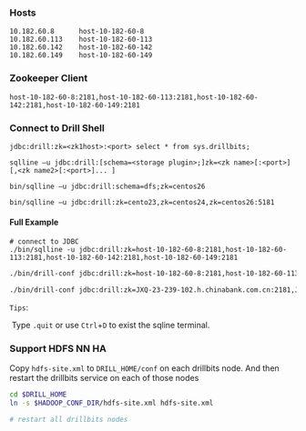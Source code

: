 

### Hosts

```
10.182.60.8      host-10-182-60-8
10.182.60.113    host-10-182-60-113
10.182.60.142    host-10-182-60-142
10.182.60.149    host-10-182-60-149
```



### Zookeeper Client

```
host-10-182-60-8:2181,host-10-182-60-113:2181,host-10-182-60-142:2181,host-10-182-60-149:2181
```



### Connect to Drill Shell



```shell
jdbc:drill:zk=<zk1host>:<port> select * from sys.drillbits;
```



```shell
sqlline –u jdbc:drill:[schema=<storage plugin>;]zk=<zk name>[:<port>][,<zk name2>[:<port>]... ]
```



```shell
bin/sqlline –u jdbc:drill:schema=dfs;zk=centos26
```



```shell
bin/sqlline –u jdbc:drill:zk=cento23,zk=centos24,zk=centos26:5181
```



#### Full Example

```
# connect to JDBC
./bin/sqlline -u jdbc:drill:zk=host-10-182-60-8:2181,host-10-182-60-113:2181,host-10-182-60-142:2181,host-10-182-60-149:2181
```



```sh
./bin/drill-conf jdbc:drill:zk=host-10-182-60-8:2181,host-10-182-60-113:2181,host-10-182-60-142:2181,host-10-182-60-149:2181

```



```sh
./bin/drill-conf jdbc:drill:zk=JXQ-23-239-102.h.chinabank.com.cn:2181,JXQ-23-239-126.h.chinabank.com.cn:2181
```





`Tips`: 

​	Type `.quit` or use `Ctrl`+`D` to exist the sqline terminal. 

### Support HDFS NN HA

Copy `hdfs-site.xml` to `DRILL_HOME/conf` on each drillbits node. And then restart the drillbits service on each of those nodes

```sh
cd $DRILL_HOME
ln -s $HADOOP_CONF_DIR/hdfs-site.xml hdfs-site.xml

# restart all drillbits nodes
```

